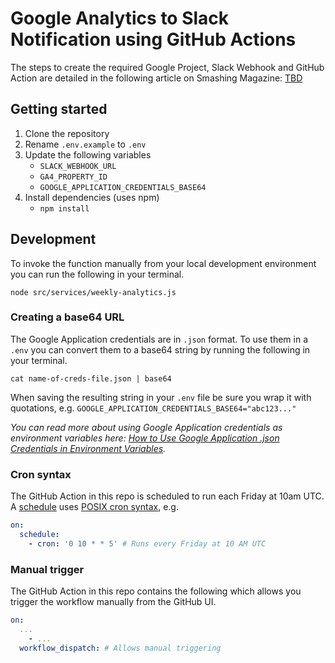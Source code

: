 # Google Analytics to Slack Notification using GitHub Actions

The steps to create the required Google Project, Slack Webhook and GitHub Action are detailed in the following article on Smashing Magazine: [TBD](https://www.smashingmagazine.com/)

## Getting started

1. Clone the repository
2. Rename `.env.example` to `.env`
3. Update the following variables
   - `SLACK_WEBHOOK_URL`
   - `GA4_PROPERTY_ID`
   - `GOOGLE_APPLICATION_CREDENTIALS_BASE64`
4. Install dependencies (uses npm)
   - `npm install`

## Development

To invoke the function manually from your local development environment you can run the following in your terminal.

```shell
node src/services/weekly-analytics.js
```

### Creating a base64 URL

The Google Application credentials are in `.json` format. To use them in a `.env` you can convert them to a base64 string by running the following in your terminal.

```shell
cat name-of-creds-file.json | base64

```

When saving the resulting string in your `.env` file be sure you wrap it with quotations, e.g. `GOOGLE_APPLICATION_CREDENTIALS_BASE64="abc123..."`

_You can read more about using Google Application credentials as environment variables here: [How to Use Google Application .json Credentials in Environment Variables](https://www.paulie.dev/posts/2024/06/how-to-use-google-application-json-credentials-in-environment-variables/)._

### Cron syntax

The GitHub Action in this repo is scheduled to run each Friday at 10am UTC. A [schedule](https://docs.github.com/en/actions/using-workflows/events-that-trigger-workflows#schedule) uses [POSIX cron syntax](https://pubs.opengroup.org/onlinepubs/9699919799/utilities/crontab.html#tag_20_25_07), e.g.

```yml
on:
  schedule:
    - cron: '0 10 * * 5' # Runs every Friday at 10 AM UTC
```

### Manual trigger

The GitHub Action in this repo contains the following which allows you trigger the workflow manually from the GitHub UI.

```yml
on:
  ...
    - ...
  workflow_dispatch: # Allows manual triggering
```
